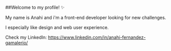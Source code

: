 ##Welcome to my profile! :sparkles:

My name is Anahi and i'm a front-end developer looking for new challenges.  

I especially like design and web user experience.

Check my LinkedIn: https://www.linkedin.com/in/anahi-fernandez-gamalerio/
